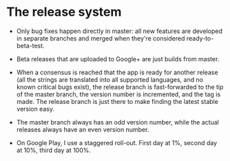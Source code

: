 The release system
==================

 * Only bug fixes happen directly in master: all new features are developed in separate branches and merged when they're considered ready-to-beta-test.

 * Beta releases that are uploaded to Google+ are just builds from master.

 * When a consensus is reached that the app is ready for another release (all the strings are translated into all supported languages, and no known critical bugs exist), the release branch is fast-forwarded to the tip of the master branch, the version number is incremented, and the tag is made. The release branch is just there to make finding the latest stable version easy.

 * The master branch always has an odd version number, while the actual releases always have an even version number.

 * On Google Play, I use a staggered roll-out. First day at 1%, second day at 10%, third day at 100%.

